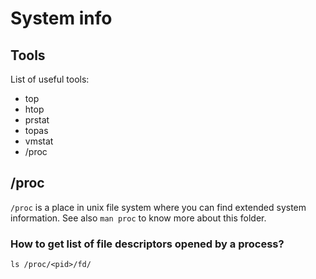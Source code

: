 
# System info

## Tools
List of useful tools:
  * top
  * htop
  * prstat
  * topas
  * vmstat
  * /proc

## /proc
`/proc` is a place in unix file system where you can find extended system information. See also `man proc` to know more about this folder.

### How to get list of file descriptors opened by a process?
```(bash)
ls /proc/<pid>/fd/
```
